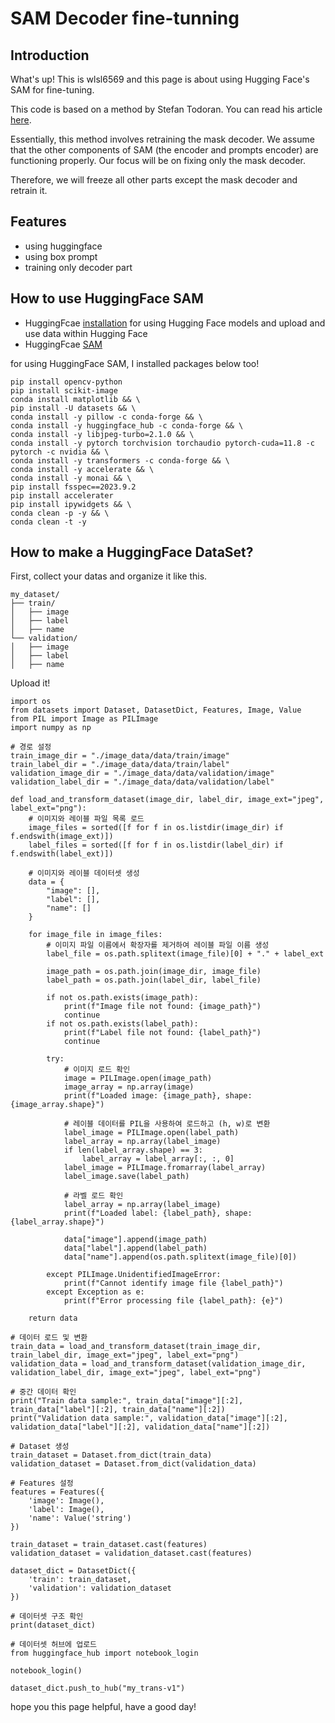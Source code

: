 <!DOCTYPE html>
<html lang="en">
<head>
    <meta charset="UTF-8">
    <meta name="viewport" content="width=device-width, initial-scale=1.0">
</head>
<body>

<h1>SAM Decoder fine-tunning</h1>
<h2>Introduction</h2>
<p>What's up! This is wlsl6569 and this page is about using Hugging Face's SAM for fine-tuning.</p>
<p>This code is based on a method by Stefan Todoran. You can read his article <a href="https://towardsdatascience.com/learn-transformer-fine-tuning-and-segment-anything-481c6c4ac802" target="_blank">here</a>.</p>
<p>Essentially, this method involves retraining the mask decoder. We assume that the other components of SAM (the encoder and prompts encoder) are functioning properly. Our focus will be on fixing only the mask decoder.</p>
<p>Therefore, we will freeze all other parts except the mask decoder and retrain it.</p>


<h2>Features</h2>
<ul>
    <li>using huggingface</li>
    <li>using box prompt </li>
    <li>training only decoder part</li>
</ul>

<h2>How to use HuggingFace SAM</h2>
<ul>
  <li>HuggingFcae <a href="https://huggingface.co/docs/huggingface_hub/main/installation" target="_blank">installation</a> for using Hugging Face models and upload and use data within Hugging Face</li> 
  <li>HuggingFcae <a href="https://huggingface.co/docs/huggingface_hub/main/installation" target="_blank">SAM</a></li> 
</ul>
<p>for using HuggingFace SAM, I installed packages below too!</p>

```
pip install opencv-python 
pip install scikit-image
conda install matplotlib && \
pip install -U datasets && \
conda install -y pillow -c conda-forge && \
conda install -y huggingface_hub -c conda-forge && \
conda install -y libjpeg-turbo=2.1.0 && \
conda install -y pytorch torchvision torchaudio pytorch-cuda=11.8 -c pytorch -c nvidia && \
conda install -y transformers -c conda-forge && \
conda install -y accelerate && \
conda install -y monai && \
pip install fsspec==2023.9.2 
pip install accelerater
pip install ipywidgets && \
conda clean -p -y && \
conda clean -t -y
```

<h2>How to make a HuggingFace DataSet?</h2>
<p>First, collect your datas and organize it like this.</p>

```
my_dataset/
├── train/
│   ├── image
│   ├── label
│   ├── name
└── validation/
│   ├── image
│   ├── label
│   ├── name
```

<p>Upload it!</p>


```
import os
from datasets import Dataset, DatasetDict, Features, Image, Value
from PIL import Image as PILImage
import numpy as np

# 경로 설정
train_image_dir = "./image_data/data/train/image"
train_label_dir = "./image_data/data/train/label"
validation_image_dir = "./image_data/data/validation/image"
validation_label_dir = "./image_data/data/validation/label"

def load_and_transform_dataset(image_dir, label_dir, image_ext="jpeg", label_ext="png"):
    # 이미지와 레이블 파일 목록 로드
    image_files = sorted([f for f in os.listdir(image_dir) if f.endswith(image_ext)])
    label_files = sorted([f for f in os.listdir(label_dir) if f.endswith(label_ext)])
    
    # 이미지와 레이블 데이터셋 생성
    data = {
        "image": [],
        "label": [],
        "name": []
    }
    
    for image_file in image_files:
        # 이미지 파일 이름에서 확장자를 제거하여 레이블 파일 이름 생성
        label_file = os.path.splitext(image_file)[0] + "." + label_ext
        
        image_path = os.path.join(image_dir, image_file)
        label_path = os.path.join(label_dir, label_file)
        
        if not os.path.exists(image_path):
            print(f"Image file not found: {image_path}")
            continue
        if not os.path.exists(label_path):
            print(f"Label file not found: {label_path}")
            continue
        
        try:
            # 이미지 로드 확인
            image = PILImage.open(image_path)
            image_array = np.array(image)
            print(f"Loaded image: {image_path}, shape: {image_array.shape}")
            
            # 레이블 데이터를 PIL을 사용하여 로드하고 (h, w)로 변환
            label_image = PILImage.open(label_path)
            label_array = np.array(label_image)
            if len(label_array.shape) == 3:
                label_array = label_array[:, :, 0]
            label_image = PILImage.fromarray(label_array)
            label_image.save(label_path)
            
            # 라벨 로드 확인
            label_array = np.array(label_image)
            print(f"Loaded label: {label_path}, shape: {label_array.shape}")
            
            data["image"].append(image_path)
            data["label"].append(label_path)
            data["name"].append(os.path.splitext(image_file)[0])
        
        except PILImage.UnidentifiedImageError:
            print(f"Cannot identify image file {label_path}")
        except Exception as e:
            print(f"Error processing file {label_path}: {e}")
        
    return data

# 데이터 로드 및 변환
train_data = load_and_transform_dataset(train_image_dir, train_label_dir, image_ext="jpeg", label_ext="png")
validation_data = load_and_transform_dataset(validation_image_dir, validation_label_dir, image_ext="jpeg", label_ext="png")

# 중간 데이터 확인
print("Train data sample:", train_data["image"][:2], train_data["label"][:2], train_data["name"][:2])
print("Validation data sample:", validation_data["image"][:2], validation_data["label"][:2], validation_data["name"][:2])

# Dataset 생성
train_dataset = Dataset.from_dict(train_data)
validation_dataset = Dataset.from_dict(validation_data)

# Features 설정
features = Features({
    'image': Image(),
    'label': Image(),
    'name': Value('string')
})

train_dataset = train_dataset.cast(features)
validation_dataset = validation_dataset.cast(features)

dataset_dict = DatasetDict({
    'train': train_dataset,
    'validation': validation_dataset
})

# 데이터셋 구조 확인
print(dataset_dict)

# 데이터셋 허브에 업로드
from huggingface_hub import notebook_login

notebook_login()

dataset_dict.push_to_hub("my_trans-v1")

```

<p>hope you this page helpful, have a good day!</p>
    
</body>
</html>
